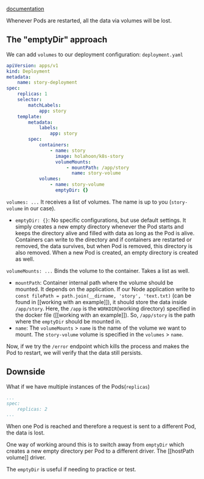 [documentation](https://kubernetes.io/docs/concepts/storage/volumes/#emptydir)

Whenever Pods are restarted, all the data via volumes will be lost.

## The "emptyDir" approach

We can add `volumes` to our deployment configuration:
`deployment.yaml`
```yaml
apiVersion: apps/v1
kind: Deployment
metadata:
	name: story-deployment
spec:
	replicas: 1
	selector:
		matchLabels:
			app: story
	template:
		metadata:
			labels:
				app: story
		spec:
			containers:
				- name: story
				  image: holahoon/k8s-story
				  volumeMounts:
					  - mountPath: /app/story
					    name: story-volume
			volumes:
				- name: story-volume
				  emptyDir: {}
```
`volumes: ...` It receives a list of volumes. The name is up to you (`story-volume` in our case).
- `emptyDir: {}`: No specific configurations, but use default settings. It simply creates a new empty directory whenever the Pod starts and keeps the directory alive and filled with data as long as the Pod is alive. Containers can write to the directory and if containers are restarted or removed, the data survives, but when Pod is removed, this directory is also removed. When a new Pod is created, an empty directory is created as well.

`volumeMounts: ...` Binds the volume to the container. Takes a list as well.
- `mountPath`: Container internal path where the volume should be mounted. It depends on the application. If our Node application write to `const filePath = path.join(__dirname, 'story', 'text.txt)` (can be found in [[working with an example]]), it should store the data inside `/app/story`. Here, the `/app` is the `WORKDIR`(working directory) specified in the docker file ([[working with an example]]). So, `/app/story` is the path where the `emptyDir` should be mounted in.
- `name`: The `volumeMounts` > `name` is the name of the volume we want to mount. The `story-volume` volume is specified in the `volumes` > `name`.

Now, if we try the `/error` endpoint which kills the process and makes the Pod to restart, we will verify that the data still persists.

## Downside

What if we have multiple instances of the Pods(`replicas`)
```yaml
...
spec:
	replicas: 2
...
```

When one Pod is reached and therefore a request is sent to a different Pod, the data is lost.

One way of working around this is to switch away from `emptyDir` which creates a new empty directory per Pod to a different driver. The [[hostPath volume]] driver.

The `emptyDir` is useful if needing to practice or test.